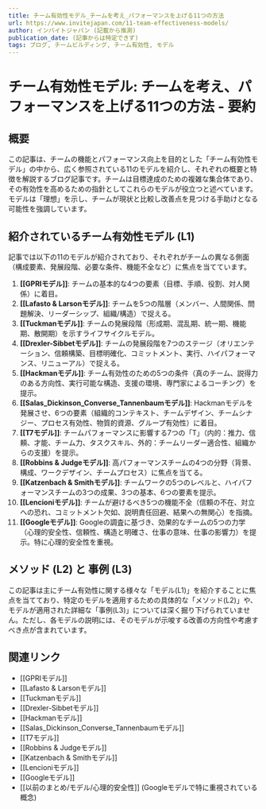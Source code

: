 ```yaml
---
title: チーム有効性モデル_チームを考え_パフォーマンスを上げる11つの方法
url: https://www.invitejapan.com/11-team-effectiveness-models/
author: インバイトジャパン (記載から推測)
publication_date: (記事からは特定できず)
tags: ブログ, チームビルディング, チーム有効性, モデル
---
```


# チーム有効性モデル: チームを考え、パフォーマンスを上げる11つの方法 - 要約

## 概要

この記事は、チームの機能とパフォーマンス向上を目的とした「チーム有効性モデル」の中から、広く参照されている11のモデルを紹介し、それぞれの概要と特徴を解説するブログ記事です。チームは目標達成のための複雑な集合体であり、その有効性を高めるための指針としてこれらのモデルが役立つと述べています。モデルは「理想」を示し、チームが現状と比較し改善点を見つける手助けとなる可能性を強調しています。

## 紹介されているチーム有効性モデル (L1)

記事では以下の11のモデルが紹介されており、それぞれがチームの異なる側面（構成要素、発展段階、必要な条件、機能不全など）に焦点を当てています。

1.  **[[GPRIモデル]]**: チームの基本的な4つの要素（目標、手順、役割、対人関係）に着目。
2.  **[[Lafasto & Larsonモデル]]**: チームを5つの階層（メンバー、人間関係、問題解決、リーダーシップ、組織/構造）で捉える。
3.  **[[Tuckmanモデル]]**: チームの発展段階（形成期、混乱期、統一期、機能期、散開期）を示すライフサイクルモデル。
4.  **[[Drexler-Sibbetモデル]]**: チームの発展段階を7つのステージ（オリエンテーション、信頼構築、目標明確化、コミットメント、実行、ハイパフォーマンス、リニューアル）で捉える。
5.  **[[Hackmanモデル]]**: チーム有効性のための5つの条件（真のチーム、説得力のある方向性、実行可能な構造、支援の環境、専門家によるコーチング）を提示。
6.  **[[Salas_Dickinson_Converse_Tannenbaumモデル]]**: Hackmanモデルを発展させ、6つの要素（組織的コンテキスト、チームデザイン、チームシナジー、プロセス有効性、物質的資源、グループ有効性）に着目。
7.  **[[T7モデル]]**: チームパフォーマンスに影響する7つの「T」（内的：推力、信頼、才能、チーム力、タスクスキル、外的：チームリーダー適合性、組織からの支援）を提示。
8.  **[[Robbins & Judgeモデル]]**: 高パフォーマンスチームの4つの分野（背景、構成、ワークデザイン、チームプロセス）に焦点を当てる。
9.  **[[Katzenbach & Smithモデル]]**: チームワークの5つのレベルと、ハイパフォーマンスチームの3つの成果、3つの基本、6つの要素を提示。
10. **[[Lencioniモデル]]**: チームが避けるべき5つの機能不全（信頼の不在、対立への恐れ、コミットメント欠如、説明責任回避、結果への無関心）を指摘。
11. **[[Googleモデル]]**: Googleの調査に基づき、効果的なチームの5つの力学（心理的安全性、信頼性、構造と明確さ、仕事の意味、仕事の影響力）を提示。特に心理的安全性を重視。

## メソッド (L2) と 事例 (L3)

この記事は主にチーム有効性に関する様々な「モデル(L1)」を紹介することに焦点を当てており、特定のモデルを適用するための具体的な「メソッド(L2)」や、モデルが適用された詳細な「事例(L3)」については深く掘り下げられていません。ただし、各モデルの説明には、そのモデルが示唆する改善の方向性や考慮すべき点が含まれています。

## 関連リンク

- [[GPRIモデル]]
- [[Lafasto & Larsonモデル]]
- [[Tuckmanモデル]]
- [[Drexler-Sibbetモデル]]
- [[Hackmanモデル]]
- [[Salas_Dickinson_Converse_Tannenbaumモデル]]
- [[T7モデル]]
- [[Robbins & Judgeモデル]]
- [[Katzenbach & Smithモデル]]
- [[Lencioniモデル]]
- [[Googleモデル]]
- [[以前のまとめ/モデル/心理的安全性]] (Googleモデルで特に重視されている概念)
